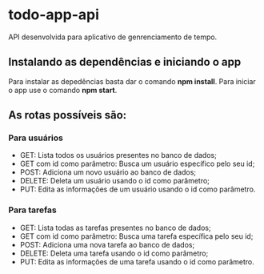 # todo-app-api

API desenvolvida para aplicativo de genrenciamento de tempo.

## Instalando as dependências e iniciando o app

Para instalar as depedências basta dar o comando **npm install**.
Para iniciar o app use o comando **npm start**.

## As rotas possíveis são:

### Para usuários
- GET: Lista todos os usuários presentes no banco de dados;
- GET com id como parâmetro: Busca um usuário específico pelo seu id;
- POST: Adiciona um novo usuário ao banco de dados;
- DELETE: Deleta um usuário usando o id como parâmetro;
- PUT: Edita as informações de um usuário usando o id como parâmetro.

### Para tarefas
- GET: Lista todas as tarefas presentes no banco de dados;
- GET com id como parâmetro: Busca uma tarefa específica pelo seu id;
- POST: Adiciona uma nova tarefa ao banco de dados;
- DELETE: Deleta uma tarefa usando o id como parâmetro;
- PUT: Edita as informações de uma tarefa usando o id como parâmetro.